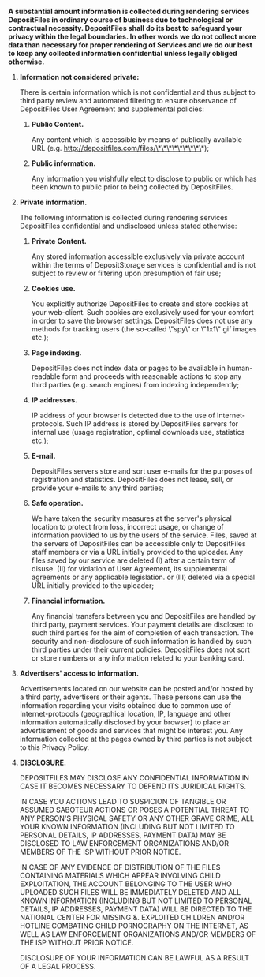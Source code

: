 **A substantial amount information is collected during rendering services DepositFiles in ordinary course of business due to technological or contractual necessity. DepositFiles shall do its best to safeguard your privacy within the legal boundaries. In other words we do not collect more data than necessary for proper rendering of Services and we do our best to keep any collected information confidential unless legally obliged otherwise.**

1.  **Information not considered private:**
    
    There is certain information which is not confidential and thus subject to third party review and automated filtering to ensure observance of DepositFiles User Agreement and supplemental policies:
    
    1.  **Public Content.**
        
        Any content which is accessible by means of publically available URL (e.g. http://depositfiles.com/files/\*\*\*\*\*\*\*\*\*);
        
    2.  **Public information.**
        
        Any information you wishfully elect to disclose to public or which has been known to public prior to being collected by DepositFiles.
        
2.  **Private information.**
    
    The following information is collected during rendering services DepositFiles confidential and undisclosed unless stated otherwise:
    
    1.  **Private Content.**
        
        Any stored information accessible exclusively via private account within the terms of DepositStorage services is confidential and is not subject to review or filtering upon presumption of fair use;
        
    2.  **Cookies use.**
        
        You explicitly authorize DepositFiles to create and store cookies at your web-client. Such cookies are exclusively used for your comfort in order to save the browser settings. DepositFiles does not use any methods for tracking users (the so-called \\"spy\\" or \\"1x1\\" gif images etc.);
        
    3.  **Page indexing.**
        
        DepositFiles does not index data or pages to be available in human-readable form and proceeds with reasonable actions to stop any third parties (e.g. search engines) from indexing independently;
        
    4.  **IP addresses.**
        
        IP address of your browser is detected due to the use of Internet-protocols. Such IP address is stored by DepositFiles servers for internal use (usage registration, optimal downloads use, statistics etc.);
        
    5.  **E-mail.**
        
        DepositFiles servers store and sort user e-mails for the purposes of registration and statistics. DepositFiles does not lease, sell, or provide your e-mails to any third parties;
        
    6.  **Safe operation.**
        
        We have taken the security measures at the server's physical location to protect from loss, incorrect usage, or change of information provided to us by the users of the service. Files, saved at the servers of DepositFiles can be accessible only to DepositFiles staff members or via a URL initially provided to the uploader. Any files saved by our service are deleted (I) after a certain term of disuse. (II) for violation of User Agreement, its supplemental agreements or any applicable legislation. or (III) deleted via a special URL initially provided to the uploader;
        
    7.  **Financial information.**
        
        Any financial transfers between you and DepositFiles are handled by third party, payment services. Your payment details are disclosed to such third parties for the aim of completion of each transaction. The security and non-disclosure of such information is handled by such third parties under their current policies. DepositFiles does not sort or store numbers or any information related to your banking card.
        
3.  **Advertisers' access to information.**
    
    Advertisements located on our website can be posted and/or hosted by a third party, advertisers or their agents. These persons can use the information regarding your visits obtained due to common use of Internet-protocols (geographical location, IP, language and other information automatically disclosed by your browser) to place an advertisement of goods and services that might be interest you. Any information collected at the pages owned by third parties is not subject to this Privacy Policy.
    
4.  **DISCLOSURE.**
    
    DEPOSITFILES MAY DISCLOSE ANY CONFIDENTIAL INFORMATION IN CASE IT BECOMES NECESSARY TO DEFEND ITS JURIDICAL RIGHTS.
    
    IN CASE YOU ACTIONS LEAD TO SUSPICION OF TANGIBLE OR ASSUMED SABOTEUR ACTIONS OR POSES A POTENTIAL THREAT TO ANY PERSON'S PHYSICAL SAFETY OR ANY OTHER GRAVE CRIME, ALL YOUR KNOWN INFORMATION (INCLUDING BUT NOT LIMITED TO PERSONAL DETAILS, IP ADDRESSES, PAYMENT DATA) MAY BE DISCLOSED TO LAW ENFORCEMENT ORGANIZATIONS AND/OR MEMBERS OF THE ISP WITHOUT PRIOR NOTICE.
    
    IN CASE OF ANY EVIDENCE OF DISTRIBUTION OF THE FILES CONTAINING MATERIALS WHICH APPEAR INVOLVING CHILD EXPLOITATION, THE ACCOUNT BELONGING TO THE USER WHO UPLOADED SUCH FILES WILL BE IMMEDIATELY DELETED AND ALL KNOWN INFORMATION (INCLUDING BUT NOT LIMITED TO PERSONAL DETAILS, IP ADDRESSES, PAYMENT DATA) WILL BE DIRECTED TO THE NATIONAL CENTER FOR MISSING &. EXPLOITED CHILDREN AND/OR HOTLINE COMBATING CHILD PORNOGRAPHY ON THE INTERNET, AS WELL AS LAW ENFORCEMENT ORGANIZATIONS AND/OR MEMBERS OF THE ISP WITHOUT PRIOR NOTICE.
    
    DISCLOSURE OF YOUR INFORMATION CAN BE LAWFUL AS A RESULT OF A LEGAL PROCESS.